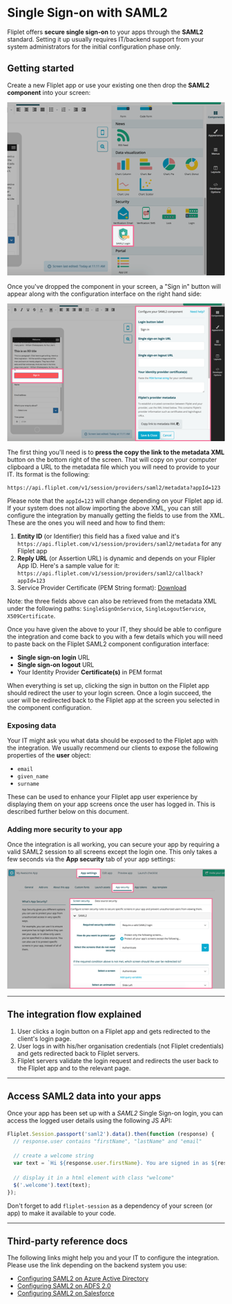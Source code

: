 # Single Sign-on with SAML2

Fliplet offers **secure single sign-on** to your apps through the **SAML2** standard. Setting it up usually requires IT/backend support from your system administrators for the initial configuration phase only.

## Getting started

Create a new Fliplet app or use your existing one then drop the **SAML2 component** into your screen:

![SAML2](../../assets/img/saml/1.png)

Once you've dropped the component in your screen, a "Sign in" button will appear along with the configuration interface on the right hand side:

![SAML2](../../assets/img/saml/2.png)

The first thing you'll need is to **press the copy the link to the metadata XML** button on the bottom right of the screen. That will copy on your computer clipboard a URL to the metadata file which you will need to provide to your IT. Its format is the following:

```
https://api.fliplet.com/v1/session/providers/saml2/metadata?appId=123
```  

Please note that the `appId=123` will change depending on your Fliplet app id. If your system does not allow importing the above XML, you can still configure the integration by manually getting the fields to use from the XML. These are the ones you will need and how to find them:

1. **Entity ID** (or Identifier) this field has a fixed value and it's `https://api.fliplet.com/v1/session/providers/saml2/metadata` for any Fliplet app
2. **Reply URL** (or Assertion URL) is dynamic and depends on your Flipler App ID. Here's a sample value for it: `https://api.fliplet.com/v1/session/providers/saml2/callback?appId=123`
2. Service Provider Certificate (PEM String format): [Download](../../assets/misc/saml2-certificate.txt)

Note: the three fields above can also be retrieved from the metadata XML under the following paths: `SingleSignOnService`, `SingleLogoutService`, `X509Certificate`.

Once you have given the above to your IT, they should be able to configure the integration and come back to you with a few details which you will need to paste back on the Fliplet SAML2 component configuration interface:

- **Single sign-on login** URL
- **Single sign-on logout** URL
- Your Identity Provider **Certificate(s)** in PEM format 

When everything is set up, clicking the sign in button on the Fliplet app should redirect the user to your login screen. Once a login succeed, the user will be redirected back to the Fliplet app at the screen you selected in the component configuration.

### Exposing data

Your IT might ask you what data should be exposed to the Fliplet app with the integration. We usually recommend our clients to expose the following properties of the **user** object:

- `email`
- `given_name`
- `surname`

These can be used to enhance your Fliplet app user experience by displaying them on your app screens once the user has logged in. This is described further below on this document.

### Adding more security to your app

Once the integration is all working, you can secure your app by requiring a valid SAML2 session to all screens except the login one. This only takes a few seconds via the **App security** tab of your app settings:

![SAML2](../../assets/img/saml/3.png)

---

## The integration flow explained

1. User clicks a login button on a Fliplet app and gets redirected to the client's login page.
2. User logs in with his/her organisation credentials (not Fliplet credentials) and gets redirected back to Fliplet servers.
3. Fliplet servers validate the login request and redirects the user back to the Fliplet app and to the relevant page.

---

## Access SAML2 data into your apps

Once your app has been set up with a *SAML2* Single Sign-on login, you can access the logged user details using the following JS API:

```js
Fliplet.Session.passport('saml2').data().then(function (response) {
  // response.user contains "firstName", "lastName" and "email"

  // create a welcome string
  var text = `Hi ${response.user.firstName}. You are signed in as ${response.user.email}.`;

  // display it in a html element with class "welcome"
  $('.welcome').text(text);
});
```

Don't forget to add `fliplet-session` as a dependency of your screen (or app) to make it available to your code.

---

## Third-party reference docs

The following links might help you and your IT to configure the integration. Please use the link depending on the backend system you use:

- [Configuring SAML2 on Azure Active Directory](https://docs.microsoft.com/en-us/azure/active-directory/active-directory-saas-custom-apps)
- [Configuring SAML2 on ADFS 2.0](https://www.replicon.com/help/configuring-adfs-20-to-work-with-saml-20)
- [Configuring SAML2 on Salesforce](https://help.salesforce.com/articleView?id=sso_saml.htm&type=5)